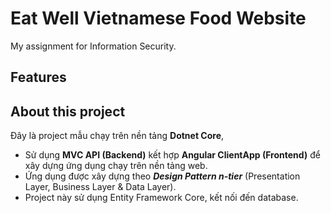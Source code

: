 # Eat Well Vietnamese Food Website

My assignment for Information Security.

## Features


## About this project

Đây là project mẫu chạy trên nền tảng **Dotnet Core**, 
* Sử dụng **MVC API (Backend)** kết hợp **Angular ClientApp (Frontend)** để xây dựng ứng dụng chạy trên nền tảng web. 
* Ứng dụng được xây dựng theo **_Design Pattern n-tier_** (Presentation Layer, Business Layer & Data Layer).
* Project này sử dụng Entity Framework Core, kết nối đến database.



